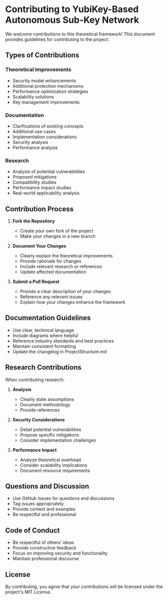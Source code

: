 # Contributing to YubiKey-Based Autonomous Sub-Key Network

We welcome contributions to this theoretical framework! This document provides guidelines for contributing to the project.

## Types of Contributions

### Theoretical Improvements
- Security model enhancements
- Additional protection mechanisms
- Performance optimization strategies
- Scalability solutions
- Key management improvements

### Documentation
- Clarifications of existing concepts
- Additional use cases
- Implementation considerations
- Security analysis
- Performance analysis

### Research
- Analysis of potential vulnerabilities
- Proposed mitigations
- Compatibility studies
- Performance impact studies
- Real-world applicability analysis

## Contribution Process

1. **Fork the Repository**
   - Create your own fork of the project
   - Make your changes in a new branch

2. **Document Your Changes**
   - Clearly explain the theoretical improvements
   - Provide rationale for changes
   - Include relevant research or references
   - Update affected documentation

3. **Submit a Pull Request**
   - Provide a clear description of your changes
   - Reference any relevant issues
   - Explain how your changes enhance the framework

## Documentation Guidelines

- Use clear, technical language
- Include diagrams where helpful
- Reference industry standards and best practices
- Maintain consistent formatting
- Update the changelog in ProjectStructure.md

## Research Contributions

When contributing research:

1. **Analysis**
   - Clearly state assumptions
   - Document methodology
   - Provide references

2. **Security Considerations**
   - Detail potential vulnerabilities
   - Propose specific mitigations
   - Consider implementation challenges

3. **Performance Impact**
   - Analyze theoretical overhead
   - Consider scalability implications
   - Document resource requirements

## Questions and Discussion

- Use GitHub Issues for questions and discussions
- Tag issues appropriately
- Provide context and examples
- Be respectful and professional

## Code of Conduct

- Be respectful of others' ideas
- Provide constructive feedback
- Focus on improving security and functionality
- Maintain professional discourse

## License

By contributing, you agree that your contributions will be licensed under the project's MIT License. 